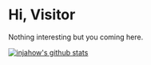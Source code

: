 # Hi, Visitor

Nothing interesting but you coming here.

[![injahow's github stats](https://github-readme-stats.vercel.app/api?username=injahow)](https://github.com/anuraghazra/github-readme-stats)
